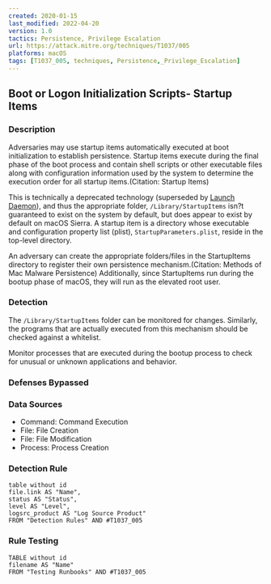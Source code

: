 ```yaml
---
created: 2020-01-15
last_modified: 2022-04-20
version: 1.0
tactics: Persistence, Privilege Escalation
url: https://attack.mitre.org/techniques/T1037/005
platforms: macOS
tags: [T1037_005, techniques, Persistence,_Privilege_Escalation]
---
```


## Boot or Logon Initialization Scripts- Startup Items

### Description

Adversaries may use startup items automatically executed at boot initialization to establish persistence. Startup items execute during the final phase of the boot process and contain shell scripts or other executable files along with configuration information used by the system to determine the execution order for all startup items.(Citation: Startup Items)

This is technically a deprecated technology (superseded by [Launch Daemon](https://attack.mitre.org/techniques/T1543/004)), and thus the appropriate folder, <code>/Library/StartupItems</code> isn?t guaranteed to exist on the system by default, but does appear to exist by default on macOS Sierra. A startup item is a directory whose executable and configuration property list (plist), <code>StartupParameters.plist</code>, reside in the top-level directory. 

An adversary can create the appropriate folders/files in the StartupItems directory to register their own persistence mechanism.(Citation: Methods of Mac Malware Persistence) Additionally, since StartupItems run during the bootup phase of macOS, they will run as the elevated root user.

### Detection

The <code>/Library/StartupItems</code> folder can be monitored for changes. Similarly, the programs that are actually executed from this mechanism should be checked against a whitelist.

Monitor processes that are executed during the bootup process to check for unusual or unknown applications and behavior.

### Defenses Bypassed



### Data Sources

  - Command: Command Execution
  -  File: File Creation
  -  File: File Modification
  -  Process: Process Creation
### Detection Rule

```dataview
table without id
file.link AS "Name",
status AS "Status",
level AS "Level",
logsrc_product AS "Log Source Product"
FROM "Detection Rules" AND #T1037_005
```

### Rule Testing

```dataview
TABLE without id
filename AS "Name"
FROM "Testing Runbooks" AND #T1037_005
```
